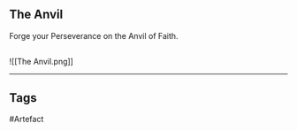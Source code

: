 ## The Anvil
Forge your Perseverance on the Anvil of Faith.
## 
![[The Anvil.png]]

---
## Tags
#Artefact